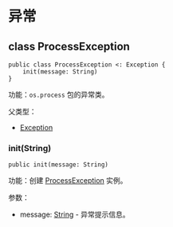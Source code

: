 # 异常

## class ProcessException

```cangjie
public class ProcessException <: Exception {
    init(message: String)
}
```

功能：`os.process` 包的异常类。

父类型：

- [Exception](../../core/core_package_api/core_package_exceptions.md#class-exception)

### init(String)

```cangjie
public init(message: String)
```

功能：创建 [ProcessException](os_process_package_exceptions.md#class-processexception) 实例。

参数：

- message: [String](../../core/core_package_api/core_package_structs.md#struct-string) - 异常提示信息。
